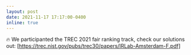 ```yaml
---
layout: post
date: 2021-11-17 17:17:00-0400
inline: true
---
```


:fire: We participanted the TREC 2021 fair ranking track, check our solutions out: [https://trec.nist.gov/pubs/trec30/papers/IRLab-Amsterdam-F.pdf]
